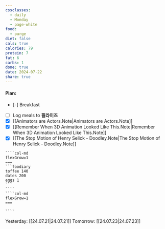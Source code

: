 ```yaml
---
cssclasses:
  - daily
  - Monday
  - page-white
food:
  - purge
diet: false
cals: true
calories: 79
protein: 7
fat: 6
carbs: 1
done: true
date: 2024-07-22
share: true
---
```

#### Plan:
- [-] Breakfast
- [ ] Log meals to **필라이즈**
- [x] [[Animators are Actors.Note|Animators are Actors.Note]]
- [x] [[Remember When 3D Animation Looked Like This.Note|Remember When 3D Animation Looked Like This.Note]]
- [x] [[The Stop Motion of Henry Selick - Doodley.Note|The Stop Motion of Henry Selick - Doodley.Note]]

`````col
````col-md
flexGrow=1
===
```foodiary 
toffee 140
dates 200
eggs 1
```
````
````col-md
flexGrow=1
===

````
`````
Yesterday: [[24.07.21|24.07.21]]
Tomorrow: [[24.07.23|24.07.23]]